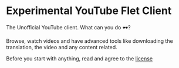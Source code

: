 # Experimental YouTube Flet Client
The Unofficial YouTube client. What can you do 🕶️?

Browse, watch videos and have advanced tools like downloading the translation, the video and any content related.

Before you start with anything, read and agree to the [license]()
